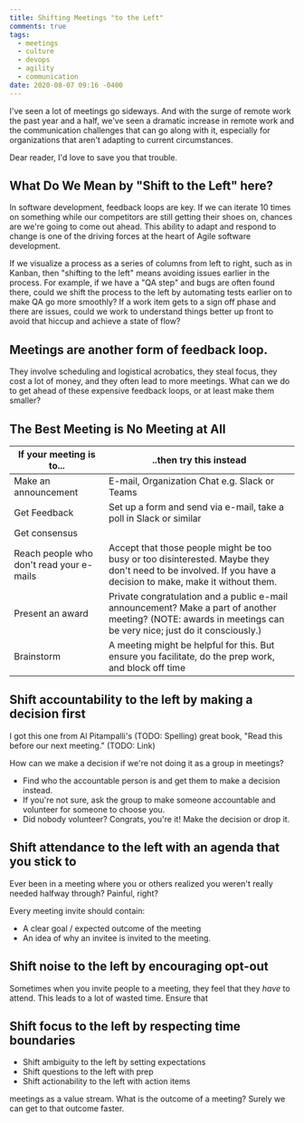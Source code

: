 ```yaml
---
title: Shifting Meetings "to the Left"
comments: true
tags:
  - meetings
  - culture
  - devops
  - agility
  - communication
date: 2020-08-07 09:16 -0400
---
```

I've seen a lot of meetings go sideways. And with the surge of remote work the past year and a half, we've seen a dramatic increase in remote work and the communication challenges that can go along with it, especially for organizations that aren't adapting to current circumstances.

Dear reader, I'd love to save you that trouble.

## What Do We Mean by "Shift to the Left" here? 

In software development, feedback loops are key. If we can iterate 10 times on something while our competitors are still getting their shoes on, chances are we're going to come out ahead. This ability to adapt and respond to change is one of the driving forces at the heart of Agile software development. 

If we visualize a process as a series of columns from left to right, such as in Kanban, then "shifting to the left" means avoiding issues earlier in the process. For example, if we have a "QA step" and bugs are often found there, could we shift the process to the left by automating tests earlier on to make QA go more smoothly? If a work item gets to a sign off phase and there are issues, could we work to understand things better up front to avoid that hiccup and achieve a state of flow? 

## Meetings are another form of feedback loop. 

They involve scheduling and logistical acrobatics, they steal focus, they cost a lot of money, and they often lead to more meetings. What can we do to get ahead of these expensive feedback loops, or at least make them smaller? 

## The Best Meeting is No Meeting at All

| If your meeting is to... | ..then try this instead | 
| ---------------------- | ---------------- |
| Make an announcement | E-mail, Organization Chat e.g. Slack or Teams |
| Get Feedback | Set up a form and send via e-mail, take a poll in Slack or similar |
| Get consensus |  | 
| Reach people who don't read your e-mails | Accept that those people might be too busy or too disinterested. Maybe they don't need to be involved. If you have a decision to make, make it without them. | 
| Present an award | Private congratulation and a public e-mail announcement? Make a part of another meeting? (NOTE: awards in meetings can be very nice; just do it consciously.) |
| Brainstorm | A meeting might be helpful for this. But ensure you facilitate, do the prep work, and block off time |

## Shift accountability to the left by making a decision first

I got this one from Al Pitampalli's (TODO: Spelling) great book, "Read this before our next meeting." (TODO: Link)

How can we make a decision if we're not doing it as a group in meetings? 

* Find who the accountable person is and get them to make a decision instead. 
* If you're not sure, ask the group to make someone accountable and volunteer for someone to choose you. 
* Did nobody volunteer? Congrats, you're it! Make the decision or drop it.



## Shift attendance to the left with an agenda that you stick to

Ever been in a meeting where you or others realized you weren't really needed halfway through? Painful, right? 

Every meeting invite should contain:

* A clear goal / expected outcome of the meeting
* An idea of why an invitee is invited to the meeting.



## Shift noise to the left by encouraging opt-out

Sometimes when you invite people to a meeting, they feel that they _have_ to attend. This leads to a lot of wasted time. Ensure that 

## Shift focus to the left by respecting time boundaries
* Shift ambiguity to the left by setting expectations
* Shift questions to the left with prep
* Shift actionability to the left with action items

 meetings as a value stream. What is the outcome of a meeting? Surely we can get to that outcome faster.
